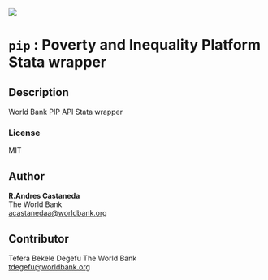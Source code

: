
[![](https://img.shields.io/badge/devel%20version-0.1.0.9004-blue.svg)](https://github.com/PIP-Technical-Team/pip)



`pip` : Poverty and Inequality Platform Stata wrapper
=====================================================

Description
-----------

World Bank PIP API Stata wrapper

### License
MIT

Author
------

**R.Andres Castaneda**  
The World Bank  
acastanedaa@worldbank.org

Contributor
------
Tefera Bekele Degefu
The World Bank  
tdegefu@worldbank.org
